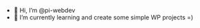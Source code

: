 - 👋 Hi, I’m @pi-webdev
- 🌱 I’m currently learning and create some simple WP projects =)

<!---
pi-webdev/pi-webdev is a ✨ special ✨ repository because its `README.md` (this file) appears on your GitHub profile.
You can click the Preview link to take a look at your changes.
--->
